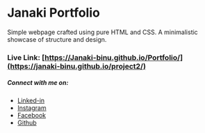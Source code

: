 # Janaki Portfolio

Simple webpage crafted using pure HTML and CSS. A minimalistic showcase of structure and design.

### Live Link: [https://Janaki-binu.github.io/Portfolio/](https://janaki-binu.github.io/project2/)

##### Connect with me on:

- [Linked-in](https://www.linkedin.com/in/sudharsan-a-b40506290/)
- [Instagram](https://instagram.com/sudharsan_daniel)
- [Facebook](https"//https://www.facebook.com/sudharsandaniel.sudharsandaniel)
- [Github](https://github.com/danielace1)
